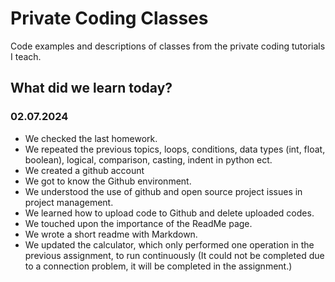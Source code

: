 # Private Coding Classes
Code examples and descriptions of classes from the private coding tutorials I teach.


## What did we learn today?
### 02.07.2024
* We checked the last homework.
* We repeated the previous topics, loops, conditions, data types (int, float, boolean), logical, comparison, casting, indent in python ect.
* We created a github account
* We got to know the Github environment.
* We understood the use of github and open source project issues in project management.
* We learned how to upload code to Github and delete uploaded codes.
* We touched upon the importance of the ReadMe page.
* We wrote a short readme with Markdown.
* We updated the calculator, which only performed one operation in the previous assignment, to run continuously (It could not be completed due to a connection problem, it will be completed in the assignment.)
